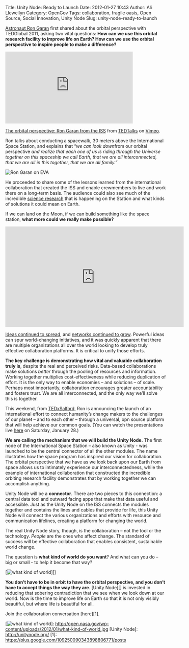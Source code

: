 Title: Unity Node: Ready to Launch
Date: 2012-01-27 10:43
Author: Ali Llewellyn
Category: OpenGov
Tags: collaboration, fragile oasis, Open Source, Social Innovation, Unity Node
Slug: unity-node-ready-to-launch

[Astronaut Ron Garan][] first shared about the orbital perspective with
TEDGlobal 2011, asking two vital questions: **How can we use this
orbital research facility to improve life on Earth? How can we use the
orbital perspective to inspire people to make a difference?**

<iframe src="http://player.vimeo.com/video/26440850?title=0&amp;byline=0&amp;portrait=0&amp;color=ffffff" frameborder="0" width="400" height="225"></iframe>

[The orbital perspective: Ron Garan from the ISS][] from [TEDTalks][] on
[Vimeo][].

Ron talks about conducting a spacewalk, 30 meters above the
International Space Station, and explains that “*we can look down*from
our orbital perspective *and realize that each one of us is riding
through the Universe together on this spaceship we call Earth, that we
are all interconnected, that we are all in this together, that we are
all family.”*

![Ron Garan on EVA][]

He proceeded to share some of the lessons learned from the international
collaboration that created the ISS and enable crewmembers to live and
work there on a long-term basis. The audience could also see much of the
incredible [science research][] that is happening on the Station and
what kinds of solutions it could mean on Earth.

If we can land on the Moon, if we can build something like the space
station, **what more could we really make possible?**

<iframe src="http://www.youtube.com/embed/i8WTPOYqTzU" frameborder="0" width="560" height="315"></iframe>

[Ideas continued to spread][], and [networks continued to grow][].
Powerful ideas can spur world-changing initiatives, and it was quickly
apparent that there are multiple organizations all over the world
looking to develop truly effective collaboration platforms. It is
critical to unify those efforts.

**The key challenge is demonstrating how vital and valuable
collaboration truly is**, despite the real and perceived risks.
Data-based collaborations make solutions *better* through the pooling of
resources and information. Working together multiplies
cost-effectiveness while reducing duplication of effort. It is the only
way to enable economies – and solutions – of scale. Perhaps most
importantly, collaboration encourages greater accountability and fosters
trust. We are all interconnected, and the only way we’ll solve this is
together.

This weekend, from [TEDxSalford][], Ron is announcing the launch of an
international effort to connect humanity’s change makers to the
challenges of our planet – and to each other – through a universal, opn
source platform that will help achieve our common goals. (You can watch
the presentations live [here][] on Saturday, January 28.)

**We are calling the mechanism that we will build the Unity Node.** The
first node of the International Space Station – also known as Unity -
was launched to be the central connector of all the other modules. The
name illustrates how the space program has inspired our vision for
collaboration. The orbital perspective that we have as we look back upon
our Earth from space allows us to intimately experience our
interconnectedness, while the example of international collaboration
that constructed the incredible orbiting research facility demonstrates
that by working together we can accomplish anything.

Unity Node will be a **connector**. There are two pieces to this
connection: a central data tool and outward facing apps that make that
data useful and accessible. Just as the Unity Node on the ISS connects
the modules together and contains the lines and cables that provide for
life, this Unity Node will connect the various organizations and efforts
with resource and communication lifelines, creating a platform for
changing the world.

The real Unity Node story, though, is the collaboration – not the tool
or the technology. *People* are the ones who affect change. The standard
of success will be effective collaboration that enables consistent,
sustainable world change.

The question is **what kind of world do you want**? And what can you do
– big or small - to help it become that way?

[![what kind of world][]][]

**You don’t have to be in orbit to have the orbital perspective, and you
don’t have to accept things the way they are**. [Unity Node][] is
invested in reducing that sobering contradiction that we see when we
look down at our world. Now is the time to improve life on Earth so that
it is not only visibly beautiful, but where life is beautiful for all.

Join the collaboration conversation [here][1].

  [Astronaut Ron Garan]: http://www.fragileoasis.org/bloggernauts/Astro_Ron/
  [The orbital perspective: Ron Garan from the ISS]: http://vimeo.com/26440850
  [TEDTalks]: http://vimeo.com/tedtalks
  [Vimeo]: http://vimeo.com
  [Ron Garan on EVA]: http://open.nasa.gov/wp-content/uploads/2012/01/ron-eva-300x199.jpg
    "Ron Garan on EVA"
  [science research]: http://www.nasa.gov/mission_pages/station/research/index.html
  [Ideas continued to spread]: http://tedxtalks.ted.com/video/TedxVienna-Ron-Garan-The-Orbita
  [networks continued to grow]: http://www.fragileoasis.org/
  [TEDxSalford]: http://www.tedxsalford.com/
  [here]: http://www.tedxsalford.com/live
  [what kind of world]: http://open.nasa.gov/wp-content/uploads/2012/01/what-kind-of-world-300x225.jpg
    "what kind of world"
  [![what kind of world][]]: http://open.nasa.gov/wp-content/uploads/2012/01/what-kind-of-world.jpg
  [Unity Node]: http://unitynode.org/
  [1]: https://plus.google.com/109250090343898806771/posts
